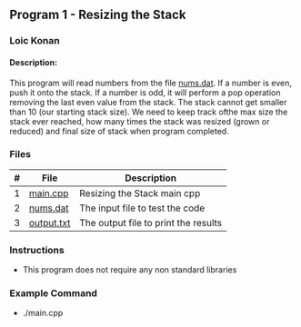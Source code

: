 ## Program 1 - Resizing the Stack
### Loic Konan
#### Description:
This program will read numbers from the file [nums.dat](nums.dat).
If a number is even, push it onto the stack.
If a number is odd, it will perform a pop operation removing the last even value from the stack.
The stack cannot get smaller than 10 (our starting stack size).
We need to keep track ofthe max size the stack ever reached,
how many times the stack was resized (grown or reduced) and
final size of stack when program completed.

### Files

|   #   | File                     | Description                          |
| :---: | ------------------------ | ------------------------------------ |
|   1   | [main.cpp](main.cpp)     | Resizing the Stack main cpp          |
|   2   | [nums.dat](nums.dat)     | The input file to test the code      |
|   3   | [output.txt](output.txt) | The output file to print the results |


### Instructions

- This program does not require any non standard libraries

### Example Command

- ./main.cpp